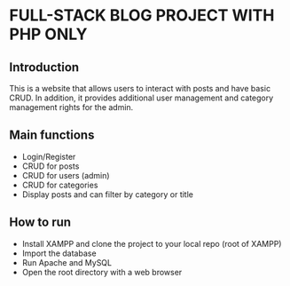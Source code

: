 # FULL-STACK BLOG PROJECT WITH PHP ONLY

## Introduction
This is a website that allows users to interact with posts and have basic CRUD. In addition, it provides additional user management and category management rights for the admin.

## Main functions
- Login/Register
- CRUD for posts
- CRUD for users (admin)
- CRUD for categories
- Display posts and can filter by category or title

## How to run
- Install XAMPP and clone the project to your local repo (root of XAMPP)
- Import the database
- Run Apache and MySQL
- Open the root directory with a web browser
